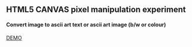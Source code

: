 ## HTML5 CANVAS pixel manipulation experiment
#### Convert image to ascii art text or ascii art image (b/w or colour)
[DEMO](http://rohitrox.github.com/image_to_ascii/)